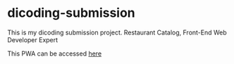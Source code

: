 # dicoding-submission
This is my dicoding submission project. Restaurant Catalog, Front-End Web Developer Expert

This PWA can be accessed [here](https://quizzical-yalow-350509.netlify.app/)

